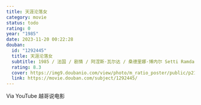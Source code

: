 ```yaml
---
title: 天涯沦落女
category: movie
status: todo
rating: 0
year: "1985"
date: 2023-11-20 00:22:28
douban:
  id: "1292445"
  title: 天涯沦落女
  subtitle: 1985 / 法国 / 剧情 / 阿涅斯·瓦尔达 / 桑德里娜·博内尔 Setti Ramdane
  rating: 8.3
  cover: https://img9.doubanio.com/view/photo/m_ratio_poster/public/p2188708884.jpg
  link: https://movie.douban.com/subject/1292445/
---
```


Via YouTube 越哥说电影